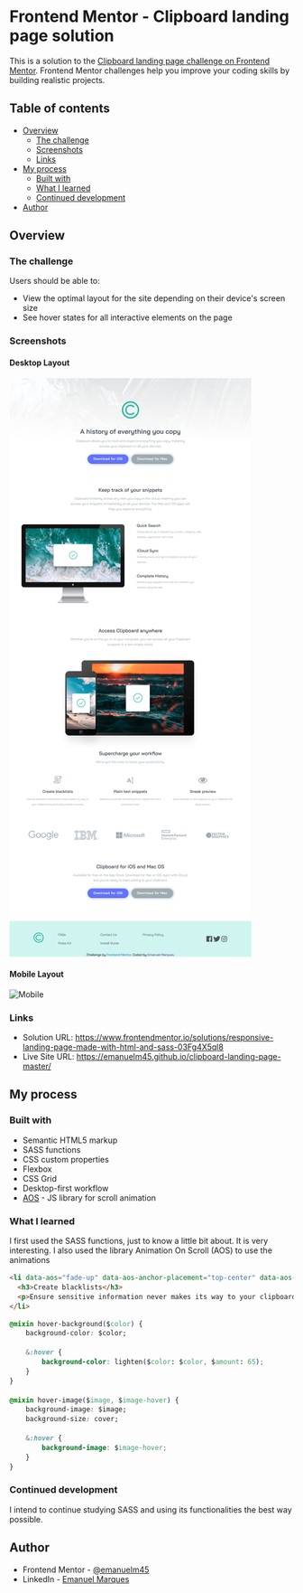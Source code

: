 # Frontend Mentor - Clipboard landing page solution

This is a solution to the [Clipboard landing page challenge on Frontend Mentor](https://www.frontendmentor.io/challenges/clipboard-landing-page-5cc9bccd6c4c91111378ecb9). Frontend Mentor challenges help you improve your coding skills by building realistic projects. 

## Table of contents

- [Overview](#overview)
  - [The challenge](#the-challenge)
  - [Screenshots](#screenshots)
  - [Links](#links)
- [My process](#my-process)
  - [Built with](#built-with)
  - [What I learned](#what-i-learned)
  - [Continued development](#continued-development)
- [Author](#author)

## Overview

### The challenge

Users should be able to:

- View the optimal layout for the site depending on their device's screen size
- See hover states for all interactive elements on the page

### Screenshots

#### Desktop Layout

![Desktop](https://github.com/emanuelm45/portfolio-images/blob/main/clipboard-landing-page-master/desktop.png)

#### Mobile Layout

![Mobile](<img src="https://github.com/emanuelm45/portfolio-images/blob/main/clipboard-landing-page-master/mobile.png" style="margin: 0 auto;">)

### Links

- Solution URL: https://www.frontendmentor.io/solutions/responsive-landing-page-made-with-html-and-sass-03Fg4X5ql8
- Live Site URL: https://emanuelm45.github.io/clipboard-landing-page-master/
## My process

### Built with

- Semantic HTML5 markup
- SASS functions
- CSS custom properties
- Flexbox
- CSS Grid
- Desktop-first workflow
- [AOS](https://michalsnik.github.io/aos/) - JS library for scroll animation

### What I learned

I first used the SASS functions, just to know a little bit about. It is very interesting. I also used the library Animation On Scroll (AOS) to use the animations

```html
<li data-aos="fade-up" data-aos-anchor-placement="top-center" data-aos-easing="ease" data-aos-duration="1000">
  <h3>Create blacklists</h3>
  <p>Ensure sensitive information never makes its way to your clipboard by excluding certain sources.</p>
</li>
```
```css
@mixin hover-background($color) {
    background-color: $color;

    &:hover {
        background-color: lighten($color: $color, $amount: 65);
    }
}

@mixin hover-image($image, $image-hover) {
    background-image: $image;
    background-size: cover;

    &:hover {
        background-image: $image-hover;
    }
}
```

### Continued development

I intend to continue studying SASS and using its functionalities the best way possible.

## Author

- Frontend Mentor - [@emanuelm45](https://www.frontendmentor.io/profile/emanuelm45)
- LinkedIn - [Emanuel Marques](https://www.linkedin.com/in/emanuel-marques-541617215/)
